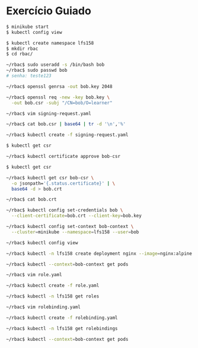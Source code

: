 # Exercício Guiado

```bash
$ minikube start
$ kubectl config view
```

```bash
$ kubectl create namespace lfs158
$ mkdir rbac
$ cd rbac/
```

```bash
~/rbac$ sudo useradd -s /bin/bash bob
~/rbac$ sudo passwd bob
# senha: teste123
```

```bash
~/rbac$ openssl genrsa -out bob.key 2048
```

```bash
~/rbac$ openssl req -new -key bob.key \
  -out bob.csr -subj "/CN=bob/O=learner"
```

```bash
~/rbac$ vim signing-request.yaml
```

```bash
~/rbac$ cat bob.csr | base64 | tr -d '\n','%'
```

```bash
~/rbac$ kubectl create -f signing-request.yaml
```

```bash
$ kubectl get csr
```

```bash
~/rbac$ kubectl certificate approve bob-csr
```

```bash
$ kubectl get csr
```

```bash
~/rbac$ kubectl get csr bob-csr \
  -o jsonpath='{.status.certificate}' | \
  base64 -d > bob.crt
```

```bash
~/rbac$ cat bob.crt
```

```bash
~/rbac$ kubectl config set-credentials bob \
  --client-certificate=bob.crt --client-key=bob.key
```

```bash
~/rbac$ kubectl config set-context bob-context \
  --cluster=minikube --namespace=lfs158 --user=bob
```

```bash
~/rbac$ kubectl config view
```

```bash
~/rbac$ kubectl -n lfs158 create deployment nginx --image=nginx:alpine
```

```bash
~/rbac$ kubectl --context=bob-context get pods
```

```bash
~/rbac$ vim role.yaml
```

```bash
~/rbac$ kubectl create -f role.yaml
```

```bash
~/rbac$ kubectl -n lfs158 get roles
```

```bash
~/rbac$ vim rolebinding.yaml
```

```bash
~/rbac$ kubectl create -f rolebinding.yaml
```

```bash
~/rbac$ kubectl -n lfs158 get rolebindings
```

```bash
~/rbac$ kubectl --context=bob-context get pods
```